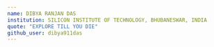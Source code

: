 ```yaml
---
name: DIBYA RANJAN DAS
institution: SILICON INSTITUTE OF TECHNOLOGY, BHUBANESWAR, INDIA
quote: "EXPLORE TILL YOU DIE"
github_user: dibya911das
---
```

